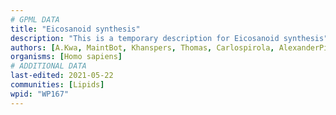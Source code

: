```yaml
---
# GPML DATA
title: "Eicosanoid synthesis"
description: "This is a temporary description for Eicosanoid synthesis"
authors: [A.Kwa, MaintBot, Khanspers, Thomas, Carlospirola, AlexanderPico, Christine Chichester, Mkutmon, Egonw, DeSl, Eweitz]
organisms: [Homo sapiens]
# ADDITIONAL DATA
last-edited: 2021-05-22
communities: [Lipids]
wpid: "WP167"
---
```

